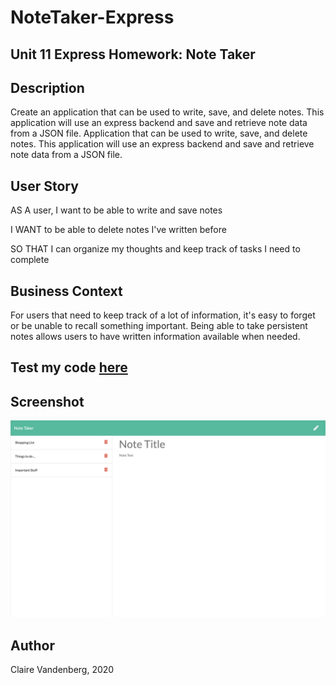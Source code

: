 # NoteTaker-Express
## Unit 11 Express Homework: Note Taker

## Description
Create an application that can be used to write, save, and delete notes. This application will use an express backend and save and retrieve note data from a JSON file.
Application that can be used to write, save, and delete notes. This application will use an express backend and save and retrieve note data from a JSON file.

## User Story

AS A user, I want to be able to write and save notes

I WANT to be able to delete notes I've written before

SO THAT I can organize my thoughts and keep track of tasks I need to complete

## Business Context

For users that need to keep track of a lot of information, it's easy to forget or be unable to recall something important. Being able to take persistent notes allows users to have written information available when needed.

## Test my code [here](https://)

## Screenshot
![Image description](ScreenShot.png)

## Author 
Claire Vandenberg, 2020 

